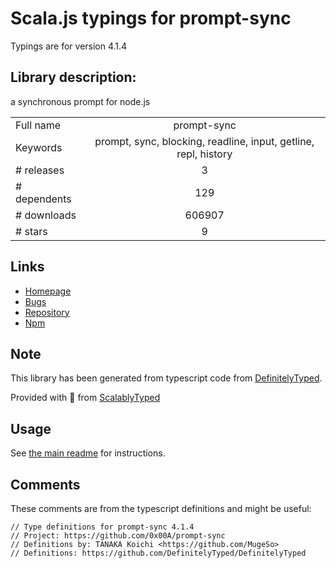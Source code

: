 
# Scala.js typings for prompt-sync

Typings are for version 4.1.4

## Library description:
a synchronous prompt for node.js

|                    |                 |
| ------------------ | :-------------: |
| Full name          | prompt-sync |
| Keywords           | prompt, sync, blocking, readline, input, getline, repl, history |
| # releases         | 3 |
| # dependents       | 129 |
| # downloads        | 606907 |
| # stars            | 9 |

## Links
- [Homepage](https://github.com/0x00A/prompt-sync#readme)
- [Bugs](https://github.com/0x00A/prompt-sync/issues)
- [Repository](https://github.com/0x00A/prompt-sync)
- [Npm](https://www.npmjs.com/package/prompt-sync)
    


## Note
This library has been generated from typescript code from [DefinitelyTyped](https://definitelytyped.org).

Provided with :purple_heart: from [ScalablyTyped](https://github.com/oyvindberg/ScalablyTyped)

## Usage
See [the main readme](../../readme.md) for instructions.

## Comments

These comments are from the typescript definitions and might be useful:
```
// Type definitions for prompt-sync 4.1.4
// Project: https://github.com/0x00A/prompt-sync
// Definitions by: TANAKA Koichi <https://github.com/MugeSo>
// Definitions: https://github.com/DefinitelyTyped/DefinitelyTyped

```

